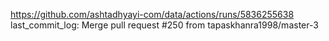 https://github.com/ashtadhyayi-com/data/actions/runs/5836255638
last_commit_log: Merge pull request #250 from tapaskhanra1998/master-3